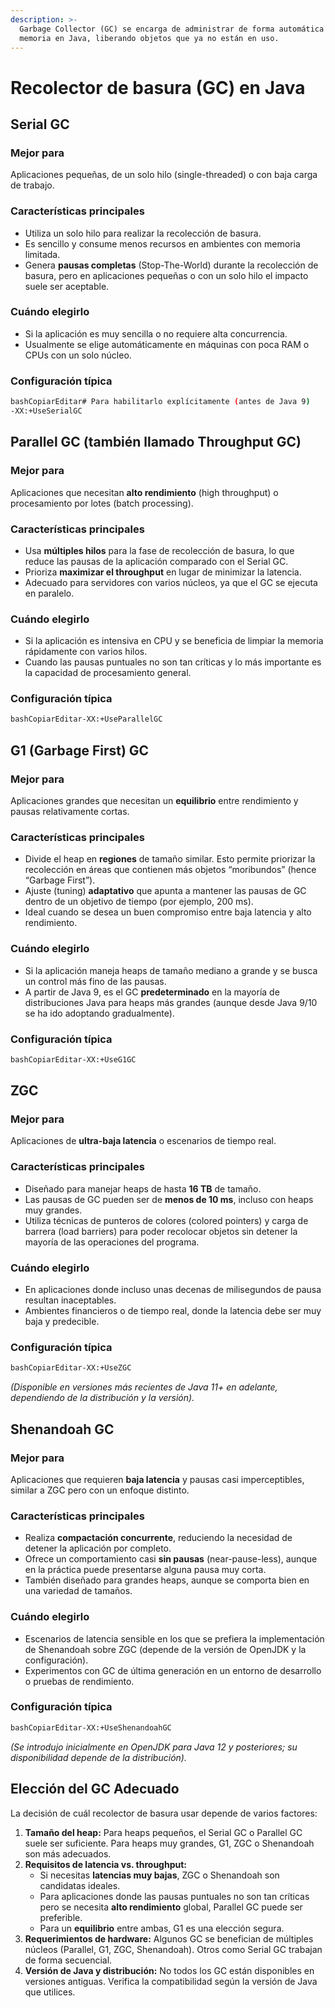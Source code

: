 ```yaml
---
description: >-
  Garbage Collector (GC) se encarga de administrar de forma automática la
  memoria en Java, liberando objetos que ya no están en uso.
---
```


# Recolector de basura (GC) en Java

## Serial GC

### **Mejor para**

Aplicaciones pequeñas, de un solo hilo (single-threaded) o con baja carga de trabajo.

### **Características principales**

* Utiliza un solo hilo para realizar la recolección de basura.
* Es sencillo y consume menos recursos en ambientes con memoria limitada.
* Genera **pausas completas** (Stop-The-World) durante la recolección de basura, pero en aplicaciones pequeñas o con un solo hilo el impacto suele ser aceptable.

### **Cuándo elegirlo**

* Si la aplicación es muy sencilla o no requiere alta concurrencia.
* Usualmente se elige automáticamente en máquinas con poca RAM o CPUs con un solo núcleo.

### **Configuración típica**

```bash
bashCopiarEditar# Para habilitarlo explícitamente (antes de Java 9)
-XX:+UseSerialGC
```

## Parallel GC (también llamado Throughput GC)

### **Mejor para**

Aplicaciones que necesitan **alto rendimiento** (high throughput) o procesamiento por lotes (batch processing).

### **Características principales**

* Usa **múltiples hilos** para la fase de recolección de basura, lo que reduce las pausas de la aplicación comparado con el Serial GC.
* Prioriza **maximizar el throughput** en lugar de minimizar la latencia.
* Adecuado para servidores con varios núcleos, ya que el GC se ejecuta en paralelo.

### **Cuándo elegirlo**

* Si la aplicación es intensiva en CPU y se beneficia de limpiar la memoria rápidamente con varios hilos.
* Cuando las pausas puntuales no son tan críticas y lo más importante es la capacidad de procesamiento general.

### **Configuración típica**

```bash
bashCopiarEditar-XX:+UseParallelGC
```

## G1 (Garbage First) GC

### **Mejor para**

Aplicaciones grandes que necesitan un **equilibrio** entre rendimiento y pausas relativamente cortas.

### **Características principales**

* Divide el heap en **regiones** de tamaño similar. Esto permite priorizar la recolección en áreas que contienen más objetos “moribundos” (hence “Garbage First”).
* Ajuste (tuning) **adaptativo** que apunta a mantener las pausas de GC dentro de un objetivo de tiempo (por ejemplo, 200 ms).
* Ideal cuando se desea un buen compromiso entre baja latencia y alto rendimiento.

### **Cuándo elegirlo**

* Si la aplicación maneja heaps de tamaño mediano a grande y se busca un control más fino de las pausas.
* A partir de Java 9, es el GC **predeterminado** en la mayoría de distribuciones Java para heaps más grandes (aunque desde Java 9/10 se ha ido adoptando gradualmente).

### **Configuración típica**

```bash
bashCopiarEditar-XX:+UseG1GC
```

## ZGC

### **Mejor para**

Aplicaciones de **ultra-baja latencia** o escenarios de tiempo real.

### **Características principales**

* Diseñado para manejar heaps de hasta **16 TB** de tamaño.
* Las pausas de GC pueden ser de **menos de 10 ms**, incluso con heaps muy grandes.
* Utiliza técnicas de punteros de colores (colored pointers) y carga de barrera (load barriers) para poder recolocar objetos sin detener la mayoría de las operaciones del programa.

### **Cuándo elegirlo**

* En aplicaciones donde incluso unas decenas de milisegundos de pausa resultan inaceptables.
* Ambientes financieros o de tiempo real, donde la latencia debe ser muy baja y predecible.

### **Configuración típica**

```bash
bashCopiarEditar-XX:+UseZGC
```

_(Disponible en versiones más recientes de Java 11+ en adelante, dependiendo de la distribución y la versión)._

## Shenandoah GC

### **Mejor para**

Aplicaciones que requieren **baja latencia** y pausas casi imperceptibles, similar a ZGC pero con un enfoque distinto.

### **Características principales**

* Realiza **compactación concurrente**, reduciendo la necesidad de detener la aplicación por completo.
* Ofrece un comportamiento casi **sin pausas** (near-pause-less), aunque en la práctica puede presentarse alguna pausa muy corta.
* También diseñado para grandes heaps, aunque se comporta bien en una variedad de tamaños.

### **Cuándo elegirlo**

* Escenarios de latencia sensible en los que se prefiera la implementación de Shenandoah sobre ZGC (depende de la versión de OpenJDK y la configuración).
* Experimentos con GC de última generación en un entorno de desarrollo o pruebas de rendimiento.

### **Configuración típica**

```bash
bashCopiarEditar-XX:+UseShenandoahGC
```

_(Se introdujo inicialmente en OpenJDK para Java 12 y posteriores; su disponibilidad depende de la distribución)._

## Elección del GC Adecuado

La decisión de cuál recolector de basura usar depende de varios factores:

1. **Tamaño del heap:** Para heaps pequeños, el Serial GC o Parallel GC suele ser suficiente. Para heaps muy grandes, G1, ZGC o Shenandoah son más adecuados.
2. **Requisitos de latencia vs. throughput:**
   * Si necesitas **latencias muy bajas**, ZGC o Shenandoah son candidatas ideales.
   * Para aplicaciones donde las pausas puntuales no son tan críticas pero se necesita **alto rendimiento** global, Parallel GC puede ser preferible.
   * Para un **equilibrio** entre ambas, G1 es una elección segura.
3. **Requerimientos de hardware:** Algunos GC se benefician de múltiples núcleos (Parallel, G1, ZGC, Shenandoah). Otros como Serial GC trabajan de forma secuencial.
4. **Versión de Java y distribución:** No todos los GC están disponibles en versiones antiguas. Verifica la compatibilidad según la versión de Java que utilices.
